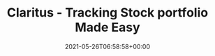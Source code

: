 ---
date: 2021-05-26T06:58:58+00:00
styleSource: scss/portfolio-lp.scss

url: /lp/stock-portfolio-tracking
type: lp
layout: stock-portfolio-tracking
content_class: landing-page home home-portfolio

title: Claritus - Tracking Stock portfolio Made Easy
heroTitle: Tracking <span class="is-green">Stock portfolio</span> Made Easy
Description: It’s never been easier to track your stock portfolios. With Claritus you can track all your stock portfolios, assets and investments in one place.
thumbnail: /images/section-hero-portfolio.png
heroText: It’s never been easier to track your stock portfolios. With Claritus you can track all your stock portfolios, assets and investments in one place.
heroImg: /images/section-hero-portfolio.png

section1Title: Track and Control
section1Text: With real time data from more than 17,000 global financial institutions, brokerages, and other financial organizations, it’s never been easier to automatically keep track of your investments and assets.
section1Img: /images/section-1-portfolio.png
section1ImgLazy: /images/section-1-portfolio-min.png

section2Title: Nurture and Grow
section2Text: Analyze your wealth's performance over time easily and accurately, and enjoy cross-asset performance comparisons to help grow your wealth.
section2Img: /images/section-2-portfolio.png
section2ImgLazy: /images/section-2-portfolio-min.png

section3Title: All in One
section3Text: View all of your stock portfolios in a single glance so you can clearly see the risk level, returns, diversification, etc.
section3Img: /images/section-3-portfolio.png
section3ImgLazy: /images/section-3-portfolio-min.png

section4Title: Clear & Concise
section4Text: At Claritus, we believe that you should have a clear, and understandable view of your assets and investments - without requiring a Master’s degree in Finance!
section4Img: /images/clear-concise-stocks.svg
section4ImgLazy: /images/clear-concise-stocks-min.png

section5Title: What our early adopters saying about us...
testimonials:
    - title: fantastic! The app is really well designed, loads very fast and I really appreciate the subtle details that have been included. I'm very happy to have found it.
      author: Richard F.
    - title: I really like using Claritus to keep track of all my assets and liabilities.
      author: Andress T.
    - title: I'm really excited to switch to Claritus as my primary tool and replace my old spreadsheet.
      author: Mike M.

section7Title: Privacy and Security Guaranteed
section7Text: We know your privacy and security are of the utmost importance to you, which is why we are committed to the highest standards of data security and encryption. With Claritus, you know your data is <span class="is-underline">for your eyes only</span>.
section7Img: /images/section-5.jpg
section7ImgLazy: /images/section-5-min.jpg
---